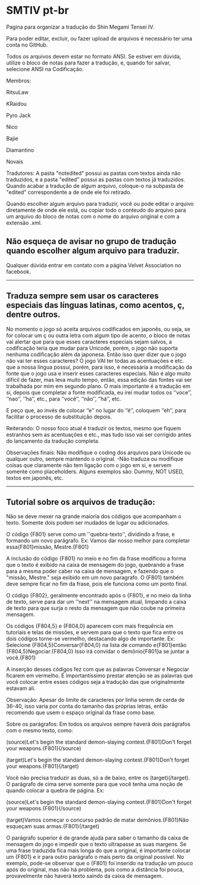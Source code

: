 # SMTIV pt-br
Pagina para organizar a tradução do Shin Megami Tensei IV.

Para poder editar, excluir, ou fazer upload de arquivos é necessário ter uma conta no GitHub.

Todos os arquivos devem estar no formato ANSI. Se estiver em dúvida, utilize o bloco de notas para fazer a tradução, e, quando for salvar, selecione ANSI na Codificação.

Membros:

RitsuLaw

KRaidou

Pyro Jack

Nico

Bajie

Diamantino

Novais


Tradutores: A pasta "notedited" possui as pastas com textos ainda não traduzidos, e a pasta "edited" possui as pastas com textos já traduzidos. Quando acabar a tradução de algum arquivo, coloque-o na subpasta de "edited" correspondente a de onde ele foi retirado.

Quando escolher algum arquivo para traduzir, você ou pode editar o arquivo diretamente de onde ele está, ou copiar todo o conteudo do arquivo para um arquivo do bloco de notas com o nome do arquivo original e com a extensão .xml.

Não esqueça de avisar no grupo de tradução quando escolher algum arquivo para traduzir.
-

Qualquer dúvida entrar em contato com a página Velvet Association no facebook.

----
Traduza sempre sem usar os caracteres especiais das línguas latinas, como acentos, ç, dentre outros.
- 
No momento o jogo só aceita arquivos codificados em japonês, ou seja, se for colocar um ç ou outra letra com algum tipo de acento, o bloco de notas vai alertar que para que esses caracteres especiais sejam salvos, a codificação teria que mudar para Unicode, porém, o jogo não suporta nenhuma codificação além da japonesa.
Então isso quer dizer que o jogo não vai ter esses caracteres?
O jogo VAI ter todas as acentuações e etc. que a nossa língua possui, porém, para isso, é necessária a modificação da fonte que o jogo usa e inserir esses caracteres especiais. Não é algo muito difícil de fazer, mas leva muito tempo, então, essa edição das fontes vai ser trabalhada por mim em segundo plano. O mais importante é a tradução em si, depois que completar a fonte modificada, eu irei mudar todos os ‘’voce’’, ‘’nao’’, ‘’ha’’, etc., para ‘’você’’, ‘’não’’, ‘’há’’, etc. 

E peço que, ao invés de colocar ‘’e’’ no lugar do ‘’é’’, coloquem ‘’eh’’, para facilitar o processo de substituição depois.

Reiterando: O nosso foco atual é traduzir os textos, mesmo que fiquem estranhos sem as acentuações e etc., mas tudo isso vai ser corrigido antes do lançamento da tradução completa.

Observações finais: Não modifique o coding dos arquivos para Unicode ou qualquer outro, sempre mantendo o original.
-Não traduza ou modifique coisas que claramente não tem ligação com o jogo em si, e servem somente como placeholders. 
Alguns exemplos são: Dummy, NOT USED, textos em japonês, etc.

----

Tutorial sobre os arquivos de tradução:
-
Não se deve mexer na grande maioria dos códigos que acompanham o texto. Somente dois podem ser mudados de lugar ou adicionados.

O código {F801} serve como um ''quebra-texto'', dividindo a frase, e formando um novo parágrafo.
Ex: 
Vamos dar nosso melhor para completar essa{F801}missão, Mestre.{F801}

A inclusão do código {F801} no meio e no fim da frase modificou a forma que o texto é exibido na caixa de mensagem do jogo, quebrando a frase para a mesma poder caber na caixa de mensagem, e fazendo que o "missão, Mestre." seja exibido em um novo paragrafo.
O {F801} também deve sempre ficar no fim da frase, pois ele funciona como um ponto final.

O código {F802}, geralmente encontrado após o {F801}, e no meio da linha de texto, serve para dar um ''next'' na mensagem atual, limpando a caixa de texto para que surja o resto da mensagem que não coube na primeira mensagem.

Os códigos {F804,5} e {F804,0} aparecem com mais frequência em tutoriais e telas de missões, e servem para que o texto que fica entre os dois códigos torne-se vermelho, destacando algo de importante.
Ex: 
Selecione {F804,5}Conversar{F804,0} na lista de comando e{F801}então {F804,5}Negociar.{F804,0} Isso irá convidar o demônio{F801}a se juntar a você.{F801}

A inserção desses códigos fez com que as palavras Conversar e Negociar ficarem em vermelho. É importantíssimo prestar atenção se as palavras que você colocar entre esses códigos seja a tradução das que originalmente estavam ali.

Observação: Apesar do limite de caracteres por linha serem de cerda de 36-40, isso varia por conta do tamanho das próprias letras, então recomendo que usem o espaço original da frase como base.

Sobre os parágrafos:
Em todos os arquivos sempre haverá dois parágrafos com o mesmo texto, como:

(source)Let's begin the standard demon-slaying contest.{F801}Don't forget your weapons.{F801}(/source)

(target)Let's begin the standard demon-slaying contest.{F801}Don't forget your weapons.{F801}(/target)

Você não precisa traduzir as duas, só a de baixo, entre os (target)(/target). O parágrafo de cima serve somente para que você tenha uma noção de quando colocar a quebra de página.
Ex: 

(source)Let's begin the standard demon-slaying contest.{F801}Don't forget your weapons.{F801}(/source)

(target)Vamos começar o concurso padrão de matar demônios.{F801}Não esqueçam suas armas.{F801}(/target)

O parágrafo superior é de grande ajuda para saber o tamanho da caixa de mensagem do jogo e impedir que o texto ultrapasse as suas margens. Se uma frase traduzida fica mais longa do que a original, é importante colocar um {F801} e ir para outro parágrafo o mais perto da original possível. No exemplo, pode-se observar que o {F801} foi inserido na tradução um pouco após do original, mas não há problema, pois como a distância foi pouca, provavelmente não haverá texto saindo da caixa de mensagem.
